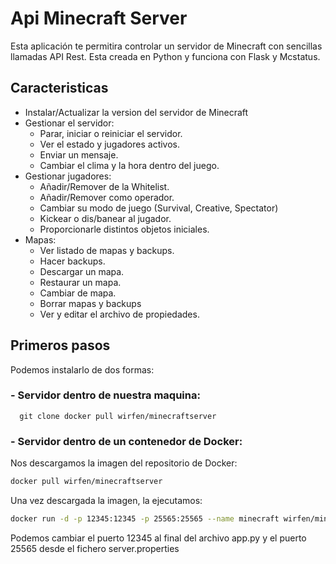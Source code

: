 ﻿# Api Minecraft Server
 Esta aplicación te permitira controlar un servidor de Minecraft con sencillas llamadas API Rest. Esta creada en Python y funciona con Flask y Mcstatus.
 ## Caracteristicas
 * Instalar/Actualizar la version del servidor de Minecraft
 * Gestionar el servidor:
   * Parar, iniciar o reiniciar el servidor.
   * Ver el estado y jugadores activos.
   * Enviar un mensaje.
   * Cambiar el clima y la hora dentro del juego.
 * Gestionar jugadores:
   * Añadir/Remover de la Whitelist.
   * Añadir/Remover como operador.
   * Cambiar su modo de juego (Survival, Creative, Spectator)
   * Kickear o dis/banear al jugador.
   * Proporcionarle distintos objetos iniciales.
 * Mapas:
   * Ver listado de mapas y backups.
   * Hacer backups.
   * Descargar un mapa.
   * Restaurar un mapa.
   * Cambiar de mapa.
   * Borrar mapas y backups
   * Ver y editar el archivo de propiedades.

## Primeros pasos
 Podemos instalarlo de dos formas:
 
### - Servidor dentro de nuestra maquina:
```git
  git clone docker pull wirfen/minecraftserver
  ```   
### - Servidor dentro de un contenedor de Docker:

Nos descargamos la imagen del repositorio de Docker:  
  ```sh
  docker pull wirfen/minecraftserver
  ```
Una vez descargada la imagen, la ejecutamos:  
  ```sh
  docker run -d -p 12345:12345 -p 25565:25565 --name minecraft wirfen/minecraftserver
  ```
Podemos cambiar el puerto 12345 al final del archivo app.py y el puerto 25565 desde el fichero server.properties
